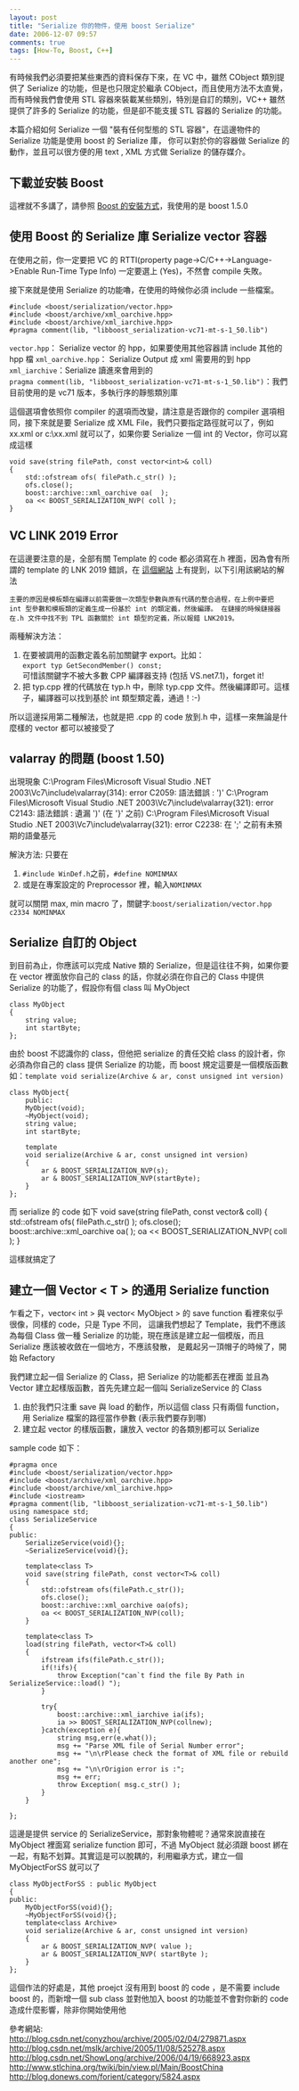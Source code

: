 ```yaml
---
layout: post
title: "Serialize 你的物件，使用 boost Serialize"
date: 2006-12-07 09:57
comments: true
tags: [How-To, Boost, C++]
---
```


有時候我們必須要把某些東西的資料保存下來，在 VC 中，雖然 CObject 類別提供了 Serialize 的功能，但是也只限定於繼承 CObject，而且使用方法不太直覺，
而有時候我們會使用 STL 容器來裝載某些類別，特別是自訂的類別，VC++ 雖然提供了許多的 Serialize 的功能，但是卻不能支援 STL 容器的 Serialize 的功能。   

本篇介紹如何 Serialize 一個 "裝有任何型態的 STL 容器"，在這邊物件的 Serialize 功能是使用 boost 的 Serialize 庫，
你可以對於你的容器做 Serialize 的動作，並且可以很方便的用 text , XML 方式做 Serialize 的儲存媒介。   
<!--more-->

下載並安裝 Boost
---------------
這裡就不多講了，請參照 [Boost 的安裝方式](http://wwssllabcd.github.com/blog/2012/08/03/how-to-complie-boost-lib/)，我使用的是 boost 1.5.0

使用 Boost 的 Serialize 庫 Serialize vector 容器
------------------
在使用之前，你一定要把 VC 的 RTTI(property page->C/C++->Language->Enable Run-Time Type Info) 一定要選上 (Yes)，不然會 compile 失敗。  

接下來就是使用 Serialize 的功能嚕，在使用的時候你必須 include 一些檔案。  

	#include <boost/serialization/vector.hpp>
	#include <boost/archive/xml_oarchive.hpp>
	#include <boost/archive/xml_iarchive.hpp>
	#pragma comment(lib, "libboost_serialization-vc71-mt-s-1_50.lib")

`vector.hpp`： Serialize vector 的 hpp，如果要使用其他容器請 include 其他的 hpp 檔
`xml_oarchive.hpp`： Serialize Output 成 xml 需要用的到 hpp  
`xml_iarchive`：Serialize 讀進來會用到的  
`pragma comment(lib, "libboost_serialization-vc71-mt-s-1_50.lib")`：我們目前使用的是 vc71 版本，多執行序的靜態類別庫  

這個選項會依照你 compiler 的選項而改變，請注意是否跟你的 compiler 選項相同，接下來就是要 Serialize 成 XML File，我們只要指定路徑就可以了，例如 xx.xml or c:\xx.xml 就可以了，如果你要 Serialize 一個 int 的 Vector，你可以寫成這樣  

	void save(string filePath, const vector<int>& coll)
	{
		std::ofstream ofs( filePath.c_str() );
		ofs.close();	
		boost::archive::xml_oarchive oa(  );
		oa << BOOST_SERIALIZATION_NVP( coll );
	}
	
VC LINK 2019 Error
------------------
在這邊要注意的是，全部有關 Template 的 code 都必須寫在.h 裡面，因為會有所謂的 template 的 LNK 2019 錯誤，在 [這個網站](http://blog.donews.com/forient/category/5824.aspx) 上有提到，以下引用該網站的解法

`主要的原因是模板類在編譯以前需要做一次類型參數與原有代碼的整合過程，在上例中要把 int 型參數和模板類的定義生成一份基於 int 的類定義，然後編譯。
在鏈接的時候鏈接器在.h 文件中找不到 TPL 函數關於 int 類型的定義，所以報錯 LNK2019。`

兩種解決方法：  

1.  在要被調用的函數定義名前加關鍵字 export。比如：  
	`export typ GetSecondMember() const;`  
	可惜該關鍵字不被大多數 CPP 編譯器支持 (包括 VS.net7.1)，forget it!
2.  把 typ.cpp 裡的代碼放在 typ.h 中，刪除 typ.cpp 文件。然後編譯即可。這樣子，編譯器可以找到基於 int 類型類定義，通過！:-)

所以這邊採用第二種解法，也就是把 .cpp 的 code 放到.h 中，這樣一來無論是什麼樣的 vector 都可以被接受了

valarray 的問題 (boost 1.50)
------------------
出現現象
	C:\Program Files\Microsoft Visual Studio .NET 2003\Vc7\include\valarray(314): error C2059: 語法錯誤 : ')'
	C:\Program Files\Microsoft Visual Studio .NET 2003\Vc7\include\valarray(321): error C2143: 語法錯誤 : 遺漏 ')' (在 '}' 之前)
	C:\Program Files\Microsoft Visual Studio .NET 2003\Vc7\include\valarray(321): error C2238: 在 ';' 之前有未預期的語彙基元

解決方法: 只要在  

1. `#include WinDef.h`之前，`#define NOMINMAX`
2. 或是在專案設定的 Preprocessor 裡，輸入`NOMINMAX`

就可以關閉 max, min macro 了，關鍵字:`boost/serialization/vector.hpp c2334 NOMINMAX`  

	
Serialize 自訂的 Object
------------------
到目前為止，你應該可以完成 Native 類的 Serialize，但是這往往不夠，如果你要在 vector 裡面放你自己的 class 的話，你就必須在你自己的 Class 中提供 Serialize 的功能了，假設你有個 class 叫 MyObject

	class MyObject
	{
		string value;
		int startByte;
	};
	
由於 boost 不認識你的 class，但他把 serialize 的責任交給 class 的設計者，你必須為你自己的 class 提供 Serialize 的功能，而 boost 規定這要是一個模版函數   
如：`template void serialize(Archive & ar, const unsigned int version)`

	class MyObject{
		public:
		MyObject(void);
		~MyObject(void);
		string value;
		int startByte;

		template
		void serialize(Archive & ar, const unsigned int version)
		{
			ar & BOOST_SERIALIZATION_NVP(s);
			ar & BOOST_SERIALIZATION_NVP(startByte);
		}
	};
	
而 serialize 的 code 如下
	void save(string filePath, const vector<MyObject>& coll)
	{
		std::ofstream ofs( filePath.c_str() );
		ofs.close();	
		boost::archive::xml_oarchive oa(  );
		oa << BOOST_SERIALIZATION_NVP( coll );
	}

這樣就搞定了  

建立一個 Vector < T >  的通用 Serialize function 
----------------------------
乍看之下，vector< int > 與 vector< MyObject > 的 save function 看裡來似乎很像，同樣的 code，只是 Type 不同，
這讓我們想起了 Template，我們不應該為每個 Class 做一種 Serialize 的功能，現在應該是建立起一個模版，而且 Serialize 應該被收斂在一個地方，不應該發散，
是戴起另一頂帽子的時候了，開始 Refactory  

我們建立起一個 Serialize 的 Class，把 Serialize 的功能都丟在裡面
並且為 Vector 建立起樣版函數，首先先建立起一個叫 SerializeService 的 Class  

1. 由於我們只注重 save 與 load 的動作，所以這個 class 只有兩個 function，用 Serialize 檔案的路徑當作參數 (表示我們要存到哪)  
2. 建立起 vector 的樣版函數，讓放入 vector 的各類別都可以 Serialize   

sample code 如下：
	
	#pragma once
	#include <boost/serialization/vector.hpp>
	#include <boost/archive/xml_oarchive.hpp>
	#include <boost/archive/xml_iarchive.hpp>
	#include <iostream>
	#pragma comment(lib, "libboost_serialization-vc71-mt-s-1_50.lib")
	using namespace std;
	class SerializeService
	{
	public:
		SerializeService(void){};
		~SerializeService(void){};

		template<class T>
		void save(string filePath, const vector<T>& coll)
		{
			std::ofstream ofs(filePath.c_str());
			ofs.close();
			boost::archive::xml_oarchive oa(ofs);
			oa << BOOST_SERIALIZATION_NVP(coll);
		}

		template<class T>
		load(string filePath, vector<T>& coll)
		{
			ifstream ifs(filePath.c_str());
			if(!ifs){
				throw Exception("can`t find the file By Path in SerializeService::load() ");
			}

			try{
				boost::archive::xml_iarchive ia(ifs);
				ia >> BOOST_SERIALIZATION_NVP(collnew); 
			}catch(exception e){
				string msg,err(e.what());
				msg += "Parse XML file of Serial Number error";
				msg += "\n\rPlease check the format of XML file or rebuild another one";
				msg += "\n\rOrigion error is :";
				msg += err;
				throw Exception( msg.c_str() );
			}
		}

	};

	
這邊是提供 service 的 SerializeService，那對象物體呢？通常來說直接在 MyObject 裡面寫 serialize function 即可，不過 MyObject 就必須跟 boost 綁在一起，有點不划算。其實這是可以脫耦的，利用繼承方式，建立一個 MyObjectForSS 就可以了

	class MyObjectForSS : public MyObject
	{
	public:
		MyObjectForSS(void){};
		~MyObjectForSS(void){};
		template<class Archive>
		void serialize(Archive & ar, const unsigned int version)
		{
			ar & BOOST_SERIALIZATION_NVP( value );
			ar & BOOST_SERIALIZATION_NVP( startByte );
		}
	};

這個作法的好處是，其他 proejct 沒有用到 boost 的 code ，是不需要 include boost 的，而新增一個 sub class 並對他加入 boost 的功能並不會對你新的 code 造成什麼影響，除非你開始使用他


	
參考網站:  
http://blog.csdn.net/conyzhou/archive/2005/02/04/279871.aspx  
http://blog.csdn.net/mslk/archive/2005/11/08/525278.aspx  
http://blog.csdn.net/ShowLong/archive/2006/04/19/668923.aspx  
http://www.stlchina.org/twiki/bin/view.pl/Main/BoostChina  
http://blog.donews.com/forient/category/5824.aspx  